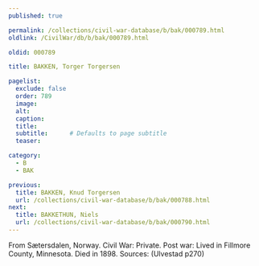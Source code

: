 ```yaml
---
published: true

permalink: /collections/civil-war-database/b/bak/000789.html
oldlink: /CivilWar/db/b/bak/000789.html

oldid: 000789

title: BAKKEN, Torger Torgersen

pagelist:
  exclude: false
  order: 789
  image: 
  alt:
  caption:
  title:
  subtitle:      # Defaults to page subtitle
  teaser:

category: 
  - B 
  - BAK

previous:
  title: BAKKEN, Knud Torgersen
  url: /collections/civil-war-database/b/bak/000788.html  
next:
  title: BAKKETHUN, Niels
  url: /collections/civil-war-database/b/bak/000790.html   
---
```

From S&aelig;tersdalen, Norway. Civil War: Private. Post war: Lived in Fillmore County, Minnesota. Died in 1898. Sources: (Ulvestad p270)